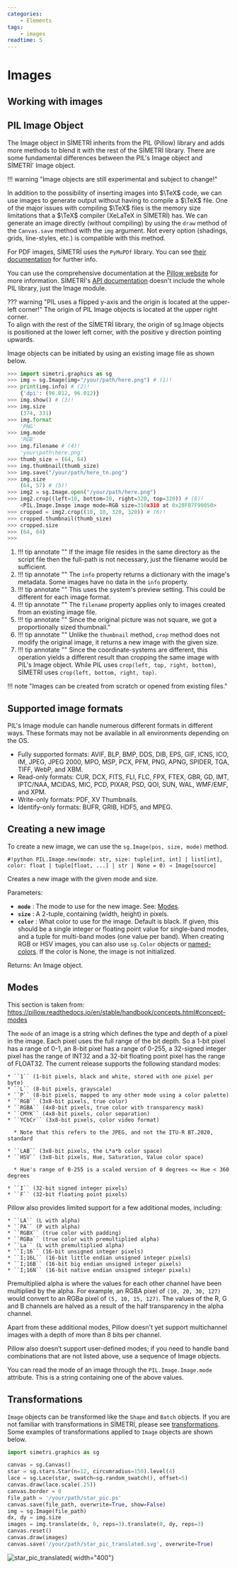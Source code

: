 ```yaml
---
categories:
    - Elements
tags:
    - images
readtime: 5
---
```

<div id="random-image-container2"></div>

# Images

## Working with images

## PIL Image Object

The Image object in SİMETRİ inherits from the PIL (Pillow) library and adds more methods to blend it with the rest of the SİMETRİ library. There are some fundamental differences between the PIL's Image object and SİMETRİ' Image object.

!!! warning "Image objects are still experimental and subject to change!"

In addition to the possibility of inserting images into $\TeX$ code, we can use images to generate output without having to compile a $\TeX$ file. One of the major issues with compiling $\TeX$ files is the memory size limitations that a $\TeX$ compiler (XeLaTeX in SİMETRİ) has. We can generate an image directly (without compiling) by using the `draw` method of the `Canvas.save` method with the `img` argument. Not every option (shadings, grids, line-styles, etc.) is compatible with this method.

For PDF images, SİMETRİ uses the `PyMuPDf` library. You can see [their documentation](https://pymupdf.readthedocs.io/en/latest/) for further info.

You can use the comprehensive documentation at the [Pillow website](https://pillow.readthedocs.io/en/stable/) for more information. SİMETRİ's [API documentation](https://mekanimo.github.io/simetri-docs/simetri.html) doesn't include the whole PIL library, just the Image module.


??? warning "PIL uses a flipped y-axis and the origin is located at the upper-left corner!"
    The origin of PIL Image objects is located at the upper right corner. <br> To align with the rest of the SİMETRİ library, the origin of sg.Image objects is positioned at the lower left corner, with the positive y direction pointing upwards.

Image objects can be initiated by using an existing image file as shown below.

```py
>>> import simetri.graphics as sg
>>> img = sg.Image(img="/your/path/here.png") # (1)!
>>> print(img.info) # (2)!
    {'dpi': (96.012, 96.012)}
>>> img.show() # (3)!
>>> img.size
    (374, 331)
>>> img.format
    'PNG'
>>> img.mode
    'RGB'
>>> img.filename # (4)!
    'your\path\here.png'
>>> thumb_size = (64, 64)
>>> img.thumbnail(thumb_size)
>>> img.save("/your/path/here_tn.png")
>>> img.size
    (64, 57) # (5)!
>>> img2 = sg.Image.open("/your/path/here.png")
>>> img2.crop((left=10, bottom=10, right=320, top=320)) # (6)!
    <PIL.Image.Image image mode=RGB size=310x310 at 0x28FB7F90050>
>>> cropped = img2.crop((10, 10, 320, 320)) # (6)!
>>> cropped.thumbnail(thumb_size)
>>> cropped.size
>>> (64, 64)
>>>
```

1. !!! tip annotate ""
       If the image file resides in the same directory as the script file then the full-path is not necessary, just the filename would be sufficient.
2. !!! tip annotate ""
       The `info` property returns a dictionary with the image's metadata. Some images have no data in the `info` property.
3. !!! tip annotate ""
       This uses the system's preview setting. This could be different for each image format.
4. !!! tip annotate ""
       The `filename` property applies only to images created from an existing image file.
5. !!! tip annotate ""
       Since the original picture was not square, we got a proportionally sized thumbnail."
6. !!! tip annotate ""
       Unlike the `thumbnail` method, `crop` method does not modify the original image, it returns a new image with the given size.
7. !!! tip annotate ""
       Since the coordinate-systems are different, this operation yields a different result than cropping the same image with PIL's Image object. While PIL uses `crop(left, top, right, bottom)`, SİMETRİ uses `crop(left, bottom, right, top)`.

!!! note "Images can be created from scratch or opened from existing files."

## Supported image formats

PIL's Image module can handle numerous different formats in different ways. These formats may not be available in all environments depending on the OS.

* Fully supported formats: AVIF, BLP, BMP, DDS, DIB, EPS, GIF, ICNS, ICO, IM, JPEG, JPEG 2000, MPO, MSP, PCX, PFM, PNG, APNG, SPIDER, TGA, TIFF, WebP, and XBM.
* Read-only formats: CUR, DCX, FITS, FLI, FLC, FPX, FTEX, GBR, GD, IMT, IPTC/NAA, MCIDAS, MIC, PCD, PIXAR, PSD, QOI, SUN, WAL, WMF/EMF, and XPM.
* Write-only formats: PDF, XV Thumbnails.
* Identify-only formats: BUFR, GRIB, HDF5, and MPEG.

## Creating a new image

To create a new image, we can use the `sg.Image(pos, size, mode)` method.

`#!python PIL.Image.new(mode: str, size: tuple[int, int] | list[int], color: float | tuple[float, ...] | str | None = 0) → Image[source]`


Creates a new image with the given mode and size.

Parameters:

* **`mode`** : The mode to use for the new image. See: [Modes](#sec_modes).
* **`size`** : A 2-tuple, containing (width, height) in pixels.
* **`color`** : What color to use for the image. Default is black. If given, this should be a single integer or floating point value for single-band modes, and a tuple for multi-band modes (one value per band). When creating RGB or HSV images, you can also use `sg.Color` objects or [named-colors](colors.md#sec_color_chart).  If the color is None, the image is not initialized.

Returns:
An Image object.

<a id="sec_modes"></a>
## Modes

This section is taken from: <https://pillow.readthedocs.io/en/stable/handbook/concepts.html#concept-modes>


The ``mode`` of an image is a string which defines the type and depth of a pixel in the
image. Each pixel uses the full range of the bit depth. So a 1-bit pixel has a range of
0-1, an 8-bit pixel has a range of 0-255, a 32-signed integer pixel has the range of
INT32 and a 32-bit floating point pixel has the range of FLOAT32. The current release
supports the following standard modes:

    * ``1`` (1-bit pixels, black and white, stored with one pixel per byte)
    * ``L`` (8-bit pixels, grayscale)
    * ``P`` (8-bit pixels, mapped to any other mode using a color palette)
    * ``RGB`` (3x8-bit pixels, true color)
    * ``RGBA`` (4x8-bit pixels, true color with transparency mask)
    * ``CMYK`` (4x8-bit pixels, color separation)
    * ``YCbCr`` (3x8-bit pixels, color video format)

      * Note that this refers to the JPEG, and not the ITU-R BT.2020, standard

    * ``LAB`` (3x8-bit pixels, the L*a*b color space)
    * ``HSV`` (3x8-bit pixels, Hue, Saturation, Value color space)

      * Hue's range of 0-255 is a scaled version of 0 degrees <= Hue < 360 degrees

    * ``I`` (32-bit signed integer pixels)
    * ``F`` (32-bit floating point pixels)

Pillow also provides limited support for a few additional modes, including:

    * ``LA`` (L with alpha)
    * ``PA`` (P with alpha)
    * ``RGBX`` (true color with padding)
    * ``RGBa`` (true color with premultiplied alpha)
    * ``La`` (L with premultiplied alpha)
    * ``I;16`` (16-bit unsigned integer pixels)
    * ``I;16L`` (16-bit little endian unsigned integer pixels)
    * ``I;16B`` (16-bit big endian unsigned integer pixels)
    * ``I;16N`` (16-bit native endian unsigned integer pixels)

Premultiplied alpha is where the values for each other channel have been
multiplied by the alpha. For example, an RGBA pixel of ``(10, 20, 30, 127)``
would convert to an RGBa pixel of ``(5, 10, 15, 127)``. The values of the R,
G and B channels are halved as a result of the half transparency in the alpha
channel.

Apart from these additional modes, Pillow doesn't yet support multichannel
images with a depth of more than 8 bits per channel.

Pillow also doesn’t support user-defined modes; if you need to handle band
combinations that are not listed above, use a sequence of Image objects.

You can read the mode of an image through the `PIL.Image.Image.mode`
attribute. This is a string containing one of the above values.



<a id="sec_image_transformations"></a>
## Transformations

`Image` objects can be transformed like the `Shape` and `Batch` objects. If you are not familiar with transformations in SİMETRİ, please see [transformations](transformations.md). Some examples of transformations applied to `Image` objects are shown below.

```py
import simetri.graphics as sg

canvas = sg.Canvas()
star = sg.stars.Star(n=12, circumradius=150).level(4)
lace = sg.Lace(star, swatch=sg.random_swatch(), offset=5)
canvas.draw(lace.scale(.25))
canvas.border = 0
file_path = '/your/path/star_pic.ps'
canvas.save(file_path, overwrite=True, show=False)
img = sg.Image(file_path)
dx, dy = img.size
images = img.translate(dx, 0, reps=3).translate(0, dy, reps=3)
canvas.reset()
canvas.draw(images)
canvas.save('/your/path/star_pic_translated.svg', overwrite=True)
```
![star_pic_translated](../assets/star_pic_translated.svg){ width="400"}